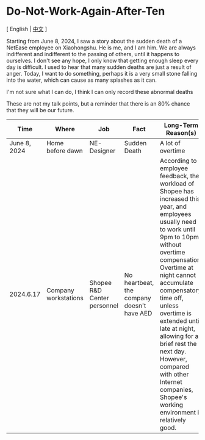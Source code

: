 # Do-Not-Work-Again-After-Ten
[ English | [中文](README.md) ]

Starting from June 8, 2024, I saw a story about the sudden death of a NetEase employee on Xiaohongshu. He is me, and I am him. We are always indifferent and indifferent to the passing of others, until it happens to ourselves. I don't see any hope, I only know that getting enough sleep every day is difficult. I used to hear that many sudden deaths are just a result of anger. Today, I want to do something, perhaps it is a very small stone falling into the water, which can cause as many splashes as it can.

I'm not sure what I can do, I think I can only record these abnormal deaths

These are not my talk points, but a reminder that there is an 80% chance that they will be our future.


| Time         | Where            | Job         | Fact         | Long-Term Reason(s) |
|--------------|------------------|-------------|--------------|---------------------|
| June 8, 2024 | Home before dawn | NE-Designer | Sudden Death | A lot of overtime   |
| 2024.6.17|Company workstations |Shopee R&D Center personnel|No heartbeat, the company doesn't have AED|According to employee feedback, the workload of Shopee has increased this year, and employees usually need to work until 9pm to 10pm without overtime compensation; Overtime at night cannot accumulate compensatory time off, unless overtime is extended until late at night, allowing for a brief rest the next day. However, compared with other Internet companies, Shopee's working environment is relatively good.|


